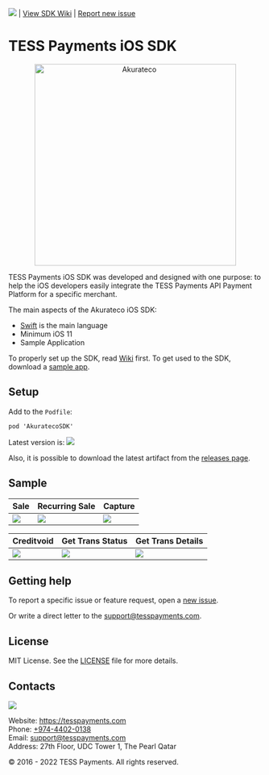 ![](https://cocoapod-badges.herokuapp.com/v/AkuratecoSDK/badge.png) | [View SDK Wiki](https://github.com/akurateco/akurateco-ios-sdk/wiki) | [Report new issue](https://github.com/akurateco/akurateco-ios-sdk/issues/new)

# TESS Payments iOS SDK

<p align="center">
  <a href="https://akurateco.com">
      <img src="/media/header.jpg" alt="Akurateco" width="400px"/>
  </a>
</p>

TESS Payments iOS SDK was developed and designed with one purpose: to help the iOS developers easily integrate the TESS Payments API Payment Platform for a specific merchant. 

The main aspects of the Akurateco iOS SDK:

- [Swift](https://developer.apple.com/swift/) is the main language 
- Minimum iOS 11
- Sample Application

To properly set up the SDK, read [Wiki](https://github.com/TESSPayments/tesspayments-ios-sdk/wiki) first.
To get used to the SDK, download a [sample app](https://github.com/TESSPayments/tesspayments-ios-sdk/tree/main/Sample).

## Setup

Add to the `Podfile`:

```
pod 'AkuratecoSDK'
```

Latest version is: ![](https://cocoapod-badges.herokuapp.com/v/AkuratecoSDK/badge.png) 

Also, it is possible to download the latest artifact from the [releases page](https://github.com/TESSPayments/tesspayments-ios-sdk/releases).

## Sample

| Sale | Recurring Sale | Capture |
|-|-|-|
| ![](/media/sale.gif) | ![](/media/recurring-sale.gif) | ![](/media/capture.gif) |

| Creditvoid | Get Trans Status | Get Trans Details |
|-|-|-|
| ![](/media/creditvoid.gif) | ![](/media/get-trans-status.gif) | ![](/media/get-trans-details.gif) |

## Getting help

To report a specific issue or feature request, open a [new issue](https://github.com/TESSPayments/tesspayments-ios-sdk/issues/new).

Or write a direct letter to the [support@tesspayments.com](mailto:support@tesspayments.com).

## License

MIT License. See the [LICENSE](https://github.com/TESSPayments/tesspayments-ios-sdk/blob/main/LICENSE) file for more details.

## Contacts

![](/media/footer.jpg)

Website: https://tesspayments.com  
Phone: [+974-4402-0138](tel:97444020138)  
Email: [support@tesspayments.com](mailto:support@tesspayments.com)  
Address: 27th Floor, UDC Tower 1, The Pearl Qatar  

© 2016 - 2022 TESS Payments. All rights reserved.
